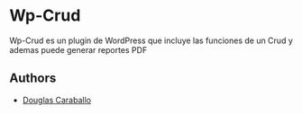 
# Wp-Crud

Wp-Crud es un plugin de WordPress que incluye las funciones de un Crud y ademas puede generar reportes PDF


## Authors

- [Douglas Caraballo](https://github.com/Douglas-Caraballo)

